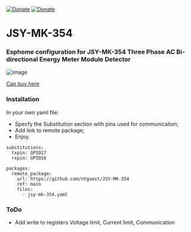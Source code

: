 [![Donate](https://img.shields.io/badge/donate-Pizza-yellow.svg)](https://www.buymeacoffee.com/ntguest)
[![Donate](https://img.shields.io/badge/donate-Yandex-blueviolet.svg)](https://yoomoney.ru/to/410011383527168)
# JSY-MK-354
### Esphome configuration for JSY-MK-354 Three Phase AC Bi-directional Energy Meter Module Detector
![image](https://github.com/user-attachments/assets/3ba7d97d-1dfc-460b-8d7e-08f90538f2a0)

[Can buy here](https://www.aliexpress.com/item/1005007224895885.html) 


### Installation

In your own yaml file:
* Specfy the Substitution section with pins used for communication;
* Add link to remote package;
* Enjoy.

  
```
substitutions:
  txpin: GPIO17
  rxpin: GPIO16

packages:
  remote_package:
    url: https://github.com/ntguest/JSY-MK-354
    ref: main
    files:
      - jsy-mk-354.yaml
```

### ToDo
* Add write to registers Voltage limit,  Current limit, Communication
